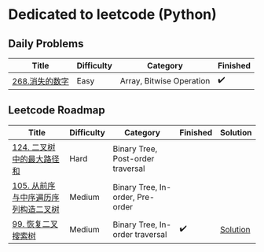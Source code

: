 # Dedicated to leetcode (Python)

## Daily Problems

| Title | Difficulty | Category | Finished |
|----|----|----|----|
|[268.消失的数字](https://leetcode-cn.com/problems/missing-number/)| Easy | Array, Bitwise Operation | :heavy_check_mark: |

## Leetcode Roadmap

| Title | Difficulty | Category | Finished | Solution |
|-------|------------|----------|----------|----------|
|[124. 二叉树中的最大路径和](https://leetcode-cn.com/problems/binary-tree-maximum-path-sum/)| Hard | Binary Tree, Post-order traversal |  |  |
|[105. 从前序与中序遍历序列构造二叉树](https://leetcode-cn.com/problems/construct-binary-tree-from-preorder-and-inorder-traversal/)| Medium | Binary Tree, In-order, Pre-order |  |  |
|[99. 恢复二叉搜索树](https://leetcode-cn.com/problems/recover-binary-search-tree/)| Medium | Binary Tree, In-order traversal | :heavy_check_mark: | [Solution](./recover-binary-search-tree.py) |
